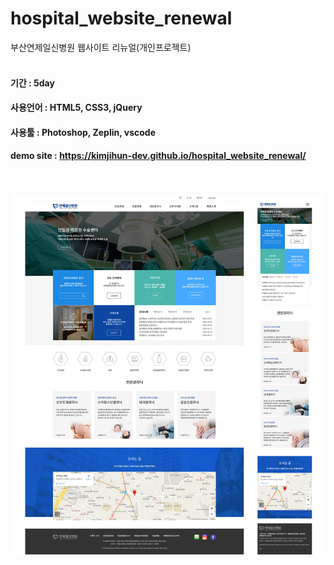 # hospital_website_renewal
부산연제일신병원 웹사이트 리뉴얼(개인프로젝트)
<br><br>

#### 기간 : 5day
#### 사용언어 : HTML5, CSS3, jQuery
#### 사용툴 : Photoshop, Zeplin, vscode
#### demo site : https://kimjihun-dev.github.io/hospital_website_renewal/
<br><br>
<img src="https://github.com/kimjihun-dev/hospital_website_renewal/blob/master/hospital_site_pc_mobile.jpg">
